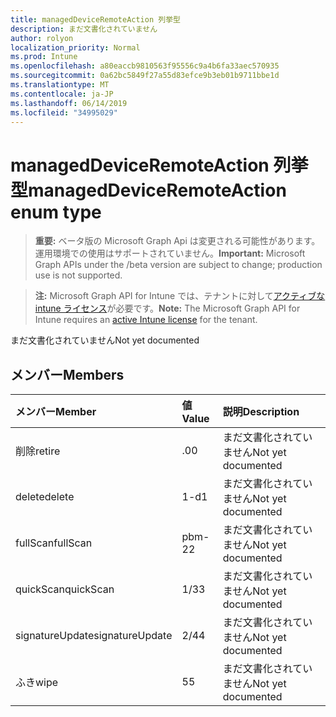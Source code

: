 ```yaml
---
title: managedDeviceRemoteAction 列挙型
description: まだ文書化されていません
author: rolyon
localization_priority: Normal
ms.prod: Intune
ms.openlocfilehash: a80eaccb9810563f95556c9a4b6fa33aec570935
ms.sourcegitcommit: 0a62bc5849f27a55d83efce9b3eb01b9711bbe1d
ms.translationtype: MT
ms.contentlocale: ja-JP
ms.lasthandoff: 06/14/2019
ms.locfileid: "34995029"
---
```

# <a name="manageddeviceremoteaction-enum-type"></a><span data-ttu-id="d6d20-103">managedDeviceRemoteAction 列挙型</span><span class="sxs-lookup"><span data-stu-id="d6d20-103">managedDeviceRemoteAction enum type</span></span>

> <span data-ttu-id="d6d20-104">**重要:** ベータ版の Microsoft Graph Api は変更される可能性があります。運用環境での使用はサポートされていません。</span><span class="sxs-lookup"><span data-stu-id="d6d20-104">**Important:** Microsoft Graph APIs under the /beta version are subject to change; production use is not supported.</span></span>

> <span data-ttu-id="d6d20-105">**注:** Microsoft Graph API for Intune では、テナントに対して[アクティブな intune ライセンス](https://go.microsoft.com/fwlink/?linkid=839381)が必要です。</span><span class="sxs-lookup"><span data-stu-id="d6d20-105">**Note:** The Microsoft Graph API for Intune requires an [active Intune license](https://go.microsoft.com/fwlink/?linkid=839381) for the tenant.</span></span>

<span data-ttu-id="d6d20-106">まだ文書化されていません</span><span class="sxs-lookup"><span data-stu-id="d6d20-106">Not yet documented</span></span>

## <a name="members"></a><span data-ttu-id="d6d20-107">メンバー</span><span class="sxs-lookup"><span data-stu-id="d6d20-107">Members</span></span>
|<span data-ttu-id="d6d20-108">メンバー</span><span class="sxs-lookup"><span data-stu-id="d6d20-108">Member</span></span>|<span data-ttu-id="d6d20-109">値</span><span class="sxs-lookup"><span data-stu-id="d6d20-109">Value</span></span>|<span data-ttu-id="d6d20-110">説明</span><span class="sxs-lookup"><span data-stu-id="d6d20-110">Description</span></span>|
|:---|:---|:---|
|<span data-ttu-id="d6d20-111">削除</span><span class="sxs-lookup"><span data-stu-id="d6d20-111">retire</span></span>|<span data-ttu-id="d6d20-112">.0</span><span class="sxs-lookup"><span data-stu-id="d6d20-112">0</span></span>|<span data-ttu-id="d6d20-113">まだ文書化されていません</span><span class="sxs-lookup"><span data-stu-id="d6d20-113">Not yet documented</span></span>|
|<span data-ttu-id="d6d20-114">delete</span><span class="sxs-lookup"><span data-stu-id="d6d20-114">delete</span></span>|<span data-ttu-id="d6d20-115">1-d</span><span class="sxs-lookup"><span data-stu-id="d6d20-115">1</span></span>|<span data-ttu-id="d6d20-116">まだ文書化されていません</span><span class="sxs-lookup"><span data-stu-id="d6d20-116">Not yet documented</span></span>|
|<span data-ttu-id="d6d20-117">fullScan</span><span class="sxs-lookup"><span data-stu-id="d6d20-117">fullScan</span></span>|<span data-ttu-id="d6d20-118">pbm-2</span><span class="sxs-lookup"><span data-stu-id="d6d20-118">2</span></span>|<span data-ttu-id="d6d20-119">まだ文書化されていません</span><span class="sxs-lookup"><span data-stu-id="d6d20-119">Not yet documented</span></span>|
|<span data-ttu-id="d6d20-120">quickScan</span><span class="sxs-lookup"><span data-stu-id="d6d20-120">quickScan</span></span>|<span data-ttu-id="d6d20-121">1/3</span><span class="sxs-lookup"><span data-stu-id="d6d20-121">3</span></span>|<span data-ttu-id="d6d20-122">まだ文書化されていません</span><span class="sxs-lookup"><span data-stu-id="d6d20-122">Not yet documented</span></span>|
|<span data-ttu-id="d6d20-123">signatureUpdate</span><span class="sxs-lookup"><span data-stu-id="d6d20-123">signatureUpdate</span></span>|<span data-ttu-id="d6d20-124">2/4</span><span class="sxs-lookup"><span data-stu-id="d6d20-124">4</span></span>|<span data-ttu-id="d6d20-125">まだ文書化されていません</span><span class="sxs-lookup"><span data-stu-id="d6d20-125">Not yet documented</span></span>|
|<span data-ttu-id="d6d20-126">ふき</span><span class="sxs-lookup"><span data-stu-id="d6d20-126">wipe</span></span>|<span data-ttu-id="d6d20-127">5</span><span class="sxs-lookup"><span data-stu-id="d6d20-127">5</span></span>|<span data-ttu-id="d6d20-128">まだ文書化されていません</span><span class="sxs-lookup"><span data-stu-id="d6d20-128">Not yet documented</span></span>|






